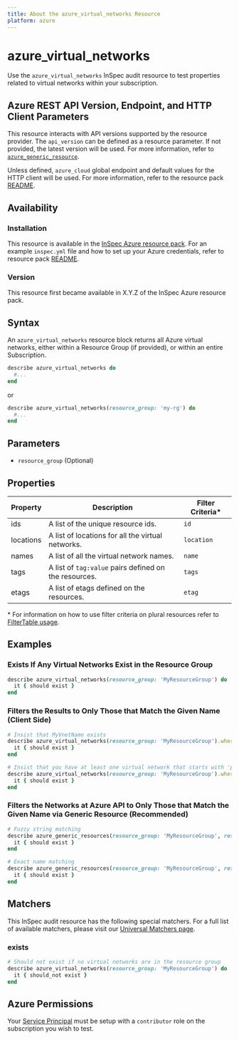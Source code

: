 ```yaml
---
title: About the azure_virtual_networks Resource
platform: azure
---
```


# azure_virtual_networks

Use the `azure_virtual_networks` InSpec audit resource to test properties related to virtual networks within your subscription.

## Azure REST API Version, Endpoint, and HTTP Client Parameters

This resource interacts with API versions supported by the resource provider.
The `api_version` can be defined as a resource parameter.
If not provided, the latest version will be used.
For more information, refer to [`azure_generic_resource`](azure_generic_resource.md).

Unless defined, `azure_cloud` global endpoint and default values for the HTTP client will be used.
For more information, refer to the resource pack [README](../../README.md).

## Availability

### Installation

This resource is available in the [InSpec Azure resource pack](https://github.com/inspec/inspec-azure). 
For an example `inspec.yml` file and how to set up your Azure credentials, refer to resource pack [README](../../README.md#Service-Principal).

### Version

This resource first became available in X.Y.Z of the InSpec Azure resource pack.

## Syntax

An `azure_virtual_networks` resource block returns all Azure virtual networks, either within a Resource Group (if provided), or within an entire Subscription.
```ruby
describe azure_virtual_networks do
  #...
end
```
or
```ruby
describe azure_virtual_networks(resource_group: 'my-rg') do
  #...
end
```
## Parameters

- `resource_group` (Optional)

## Properties

|Property       | Description                                                                          | Filter Criteria<superscript>*</superscript> |
|---------------|--------------------------------------------------------------------------------------|-----------------|
| ids           | A list of the unique resource ids.                                                   | `id`            |
| locations     | A list of locations for all the virtual networks.                                    | `location`      |
| names         | A list of all the virtual network names.                                             | `name`          |
| tags          | A list of `tag:value` pairs defined on the resources.                                | `tags`          |
| etags         | A list of etags defined on the resources.                                            | `etag`          |

<superscript>*</superscript> For information on how to use filter criteria on plural resources refer to [FilterTable usage](https://github.com/inspec/inspec/blob/master/dev-docs/filtertable-usage.md).

## Examples

### Exists If Any Virtual Networks Exist in the Resource Group
```ruby
describe azure_virtual_networks(resource_group: 'MyResourceGroup') do
  it { should exist }
end
```
### Filters the Results to Only Those that Match the Given Name (Client Side)
```ruby
# Insist that MyVnetName exists
describe azure_virtual_networks(resource_group: 'MyResourceGroup').where(name: 'MyVnetName') do
  it { should exist }
end
```
```ruby
# Insist that you have at least one virtual network that starts with 'prefix'
describe azure_virtual_networks(resource_group: 'MyResourceGroup').where { name.include?('project_A') } do
  it { should exist }
end
```
### Filters the Networks at Azure API to Only Those that Match the Given Name via Generic Resource (Recommended)
```ruby
# Fuzzy string matching
describe azure_generic_resources(resource_group: 'MyResourceGroup', resource_provider: 'Microsoft.Network/virtualNetworks', substring_of_name: 'project_A') do
  it { should exist }
end
```
```ruby
# Exact name matching
describe azure_generic_resources(resource_group: 'MyResourceGroup', resource_provider: 'Microsoft.Network/virtualNetworks', name: 'MyVnetName') do
  it { should exist }
end
```    
## Matchers

This InSpec audit resource has the following special matchers. For a full list of available matchers, please visit our [Universal Matchers page](https://www.inspec.io/docs/reference/matchers/).

### exists
```ruby
# Should not exist if no virtual networks are in the resource group
describe azure_virtual_networks(resource_group: 'MyResourceGroup') do
  it { should_not exist }
end
```
## Azure Permissions

Your [Service Principal](https://docs.microsoft.com/en-us/azure/azure-resource-manager/resource-group-create-service-principal-portal) must be setup with a `contributor` role on the subscription you wish to test.
